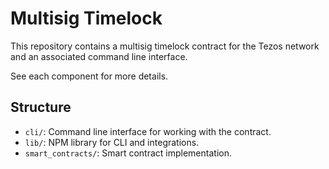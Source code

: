 # Multisig Timelock

This repository contains a multisig timelock contract for the Tezos network and an associated command line interface. 

See each component for more details.

## Structure

- `cli/`: Command line interface for working with the contract.
- `lib/`: NPM library for CLI and integrations.
- `smart_contracts/`: Smart contract implementation.

